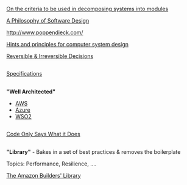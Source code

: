 [On the criteria to be used in decomposing systems into modules](https://blog.acolyer.org/2016/09/05/on-the-criteria-to-be-used-in-decomposing-systems-into-modules/)

[A Philosophy of Software Design](https://www.amazon.com/Philosophy-Software-Design-John-Ousterhout/dp/1732102201)

http://www.poppendieck.com/

[Hints and principles for computer system design](https://www.microsoft.com/en-us/research/uploads/prod/2019/09/Hints-137-short.pdf)

[Reversible & Irreversible Decisions](https://www.bredemeyer.com/whatis.htm)

##

[Specifications](../System/Specs.md)


##

**"Well Architected"**

* [AWS](https://aws.amazon.com/architecture)
* [Azure](https://azure.microsoft.com/en-us/blog/introducing-the-microsoft-azure-wellarchitected-framework/)
* [WSO2](https://github.com/wso2/reference-architecture)

##

[Code Only Says What it Does](https://brooker.co.za/blog/2020/06/23/code.html)

##

**"Library"** - Bakes in a set of best practices & removes the boilerplate

Topics: Performance, Resilience, ....

[The Amazon Builders' Library](https://aws.amazon.com/builders-library/)



